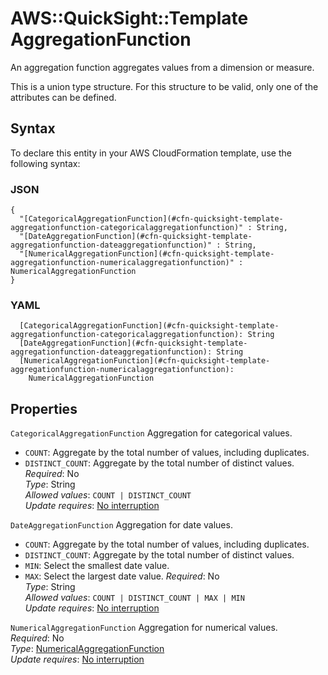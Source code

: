 # AWS::QuickSight::Template AggregationFunction<a name="aws-properties-quicksight-template-aggregationfunction"></a>

An aggregation function aggregates values from a dimension or measure\.

This is a union type structure\. For this structure to be valid, only one of the attributes can be defined\.

## Syntax<a name="aws-properties-quicksight-template-aggregationfunction-syntax"></a>

To declare this entity in your AWS CloudFormation template, use the following syntax:

### JSON<a name="aws-properties-quicksight-template-aggregationfunction-syntax.json"></a>

```
{
  "[CategoricalAggregationFunction](#cfn-quicksight-template-aggregationfunction-categoricalaggregationfunction)" : String,
  "[DateAggregationFunction](#cfn-quicksight-template-aggregationfunction-dateaggregationfunction)" : String,
  "[NumericalAggregationFunction](#cfn-quicksight-template-aggregationfunction-numericalaggregationfunction)" : NumericalAggregationFunction
}
```

### YAML<a name="aws-properties-quicksight-template-aggregationfunction-syntax.yaml"></a>

```
  [CategoricalAggregationFunction](#cfn-quicksight-template-aggregationfunction-categoricalaggregationfunction): String
  [DateAggregationFunction](#cfn-quicksight-template-aggregationfunction-dateaggregationfunction): String
  [NumericalAggregationFunction](#cfn-quicksight-template-aggregationfunction-numericalaggregationfunction):
    NumericalAggregationFunction
```

## Properties<a name="aws-properties-quicksight-template-aggregationfunction-properties"></a>

`CategoricalAggregationFunction` <a name="cfn-quicksight-template-aggregationfunction-categoricalaggregationfunction"></a>
Aggregation for categorical values\.

- `COUNT`: Aggregate by the total number of values, including duplicates\.
- `DISTINCT_COUNT`: Aggregate by the total number of distinct values\.
  _Required_: No  
  _Type_: String  
  _Allowed values_: `COUNT | DISTINCT_COUNT`  
  _Update requires_: [No interruption](https://docs.aws.amazon.com/AWSCloudFormation/latest/UserGuide/using-cfn-updating-stacks-update-behaviors.html#update-no-interrupt)

`DateAggregationFunction` <a name="cfn-quicksight-template-aggregationfunction-dateaggregationfunction"></a>
Aggregation for date values\.

- `COUNT`: Aggregate by the total number of values, including duplicates\.
- `DISTINCT_COUNT`: Aggregate by the total number of distinct values\.
- `MIN`: Select the smallest date value\.
- `MAX`: Select the largest date value\.
  _Required_: No  
  _Type_: String  
  _Allowed values_: `COUNT | DISTINCT_COUNT | MAX | MIN`  
  _Update requires_: [No interruption](https://docs.aws.amazon.com/AWSCloudFormation/latest/UserGuide/using-cfn-updating-stacks-update-behaviors.html#update-no-interrupt)

`NumericalAggregationFunction` <a name="cfn-quicksight-template-aggregationfunction-numericalaggregationfunction"></a>
Aggregation for numerical values\.  
_Required_: No  
_Type_: [NumericalAggregationFunction](aws-properties-quicksight-template-numericalaggregationfunction.md)  
_Update requires_: [No interruption](https://docs.aws.amazon.com/AWSCloudFormation/latest/UserGuide/using-cfn-updating-stacks-update-behaviors.html#update-no-interrupt)

